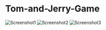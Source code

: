 # Tom-and-Jerry-Game

![Screenshot1](https://user-images.githubusercontent.com/113836160/208297355-320297c4-f24c-4b4d-a9b7-12eb46961660.png)
![Screenshot2](https://user-images.githubusercontent.com/113836160/208297373-d97ce61b-1afd-4f3a-b830-e963e0d89468.png)
![Screenshot3](https://user-images.githubusercontent.com/113836160/208297387-6758228a-8c52-4711-8595-07b64216b97d.png)
